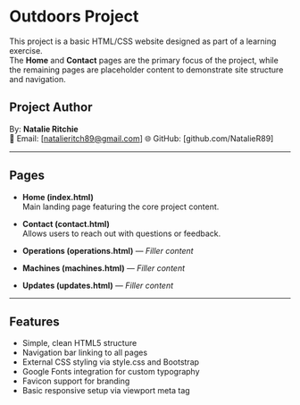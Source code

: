 # Outdoors Project

This project is a basic HTML/CSS website designed as part of a learning exercise.  
The **Home** and **Contact** pages are the primary focus of the project, while the remaining pages are placeholder content to demonstrate site structure and navigation.

## Project Author
By: **Natalie Ritchie**  
📧 Email: [natalieritch89@gmail.com]
🌐 GitHub: [github.com/NatalieR89]

---

## Pages

- **Home (index.html)**  
  Main landing page featuring the core project content.

- **Contact (contact.html)**  
  Allows users to reach out with questions or feedback.

- **Operations (operations.html)** — *Filler content*  
- **Machines (machines.html)** — *Filler content*  
- **Updates (updates.html)** — *Filler content*

---

## Features

- Simple, clean HTML5 structure  
- Navigation bar linking to all pages  
- External CSS styling via style.css and Bootstrap  
- Google Fonts integration for custom typography  
- Favicon support for branding  
- Basic responsive setup via viewport meta tag